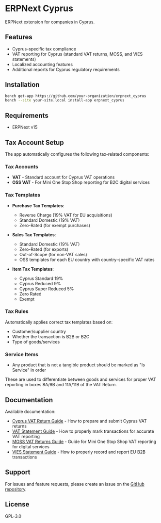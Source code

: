 # ERPNext Cyprus

ERPNext extension for companies in Cyprus.

## Features

- Cyprus-specific tax compliance
- VAT reporting for Cyprus (standard VAT returns, MOSS, and VIES statements)
- Localized accounting features
- Additional reports for Cyprus regulatory requirements

## Installation

```bash
bench get-app https://github.com/your-organization/erpnext_cyprus
bench --site your-site.local install-app erpnext_cyprus
```

## Requirements

- ERPNext v15

## Tax Account Setup

The app automatically configures the following tax-related components:

### Tax Accounts
- **VAT** - Standard account for Cyprus VAT operations
- **OSS VAT** - For Mini One Stop Shop reporting for B2C digital services

### Tax Templates
- **Purchase Tax Templates**: 
  - Reverse Charge (19% VAT for EU acquisitions)
  - Standard Domestic (19% VAT)
  - Zero-Rated (for exempt purchases)

- **Sales Tax Templates**:
  - Standard Domestic (19% VAT)
  - Zero-Rated (for exports)
  - Out-of-Scope (for non-VAT sales)
  - OSS templates for each EU country with country-specific VAT rates

- **Item Tax Templates**:
  - Cyprus Standard 19%
  - Cyprus Reduced 9%
  - Cyprus Super Reduced 5%
  - Zero Rated
  - Exempt

### Tax Rules
Automatically applies correct tax templates based on:
- Customer/supplier country
- Whether the transaction is B2B or B2C
- Type of goods/services

### Service Items
- Any product that is not a tangible product should be marked as "Is Service" in order

These are used to differentiate between goods and services for proper VAT reporting in boxes 8A/8B and 11A/11B of the VAT Return.

## Documentation

Available documentation:

- [Cyprus VAT Return Guide](documentation/cyprus_vat_return.md) - How to prepare and submit Cyprus VAT returns
- [VAT Statement Guide](documentation/vat_statement.md) - How to properly mark transactions for accurate VAT reporting
- [MOSS VAT Returns Guide](documentation/moss_vat_returns.md) - Guide for Mini One Stop Shop VAT reporting for digital services
- [VIES Statement Guide](documentation/vies_statement.md) - How to properly record and report EU B2B transactions

## Support

For issues and feature requests, please create an issue on the [GitHub repository](https://github.com/phalouvas/erpnext_cyprus/issues).

## License

GPL-3.0